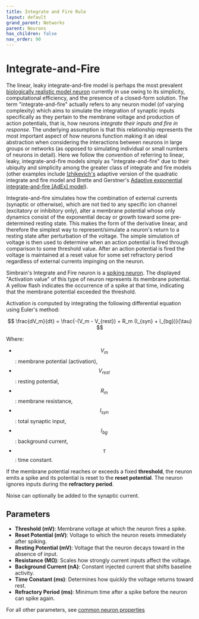 ```yaml
---
title: Integrate and Fire Rule
layout: default
grand_parent: Networks
parent: Neurons
has_children: false
nav_order: 90
---
```


# Integrate-and-Fire

The linear, leaky integrate-and-fire model is perhaps the most prevalent [biologically realistic model neuron](https://en.wikipedia.org/wiki/Biological_neuron_model) currently in use owing to its simplicity, computational efficiency, and the presence of a closed-form solution. The term "integrate-and-fire" actually refers to any neuron model (of varying complexity) which aims to simulate the integration of synaptic inputs specifically as they pertain to the membrane voltage and production of action potentials, that is, how neurons *integrate their inputs and fire in response*. The underlying assumption is that this relationship represents the most important aspect of how neurons function making it an ideal abstraction when considering the interactions between neurons in large groups or networks (as opposed to simulating individual or small numbers of neurons in detail). Here we follow the convention of referring to linear, leaky, integrate-and-fire models simply as "integrate-and-fire" due to their ubiquity and simplicity among the greater class of integrate and fire models (other examples include [Izhikevich's](./Izhikevich.html) adaptive version of the quadratic integrate and fire model and Brette and Gerstner's [Adaptive exponential integrate-and-fire [AdEx] model](./AdExIntegrateandFire.html)).

Integrate-and-fire simulates how the combination of external currents (synaptic or otherwise), which are not tied to any specific ion channel (excitatory or inhibitory only), alter a membrane potential whose only dynamics consist of the exponential decay or growth toward some pre-determined resting state. This makes the form of the derivative linear, and therefore the simplest way to represent/simulate a neuron's return to a resting state after perturbation of the voltage. The simple simulation of voltage is then used to determine when an action potential is fired through comparison to some threshold value. After an action potential is fired the voltage is maintained at a reset value for some set refractory period regardless of external currents impinging on the neuron.

Simbrain's Integrate and Fire neuron is a [spiking neuron](../spikingnetworks.html). The displayed "Activation value" of this type of neuron represents its membrane potential. A yellow flash indicates the occurrence of a spike at that time, indicating that the membrane potential exceeded the threshold.

Activation is computed by integrating the following differential equation using Euler's method:

$$
\frac{dV_m}{dt} = \frac{-(V_m - V_{rest}) + R_m (I_{syn} + I_{bg})}{\tau}
$$

Where:

- $$V_m$$: membrane potential (activation),
- $$V_{rest}$$: resting potential,
- $$R_m$$: membrane resistance,
- $$I_{syn}$$: total synaptic input,
- $$I_{bg}$$: background current,
- $$\tau$$: time constant.

If the membrane potential reaches or exceeds a fixed **threshold**, the neuron emits a spike and its potential is reset to the **reset potential**. The neuron ignores inputs during the **refractory period**.

Noise can optionally be added to the synaptic current.

## Parameters

- **Threshold (mV)**: Membrane voltage at which the neuron fires a spike.
- **Reset Potential (mV)**: Voltage to which the neuron resets immediately after spiking.
- **Resting Potential (mV)**: Voltage that the neuron decays toward in the absence of input.
- **Resistance (MΩ)**: Scales how strongly current inputs affect the voltage.
- **Background Current (nA)**: Constant injected current that shifts baseline activity.
- **Time Constant (ms)**: Determines how quickly the voltage returns toward rest.
- **Refractory Period (ms)**: Minimum time after a spike before the neuron can spike again.

For all other parameters, see [common neuron properties](/docs/network/neurons/index#common-neuron-properties)